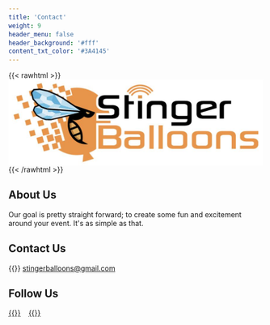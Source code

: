 ```yaml
---
title: 'Contact'
weight: 9
header_menu: false
header_background: '#fff'
content_txt_color: '#3A4145'
---
```


{{< rawhtml >}}
<img src="images/logo.png" align=center class="responsive">
<br>
{{< /rawhtml >}}

## About Us

Our goal is pretty straight forward; to create some fun and excitement around your event. It's as simple as that.

## Contact Us

{{<icon class="fa fa-envelope">}}&nbsp;[stingerballoons@gmail.com](mailto:stingerballoons@gmail.com)


## Follow Us

[{{<icon class="fa fa-instagram">}}](https://instagram.com/stingerballoons)&nbsp;&nbsp;&nbsp;&nbsp;[{{<icon class="fa fa-facebook">}}](https://facebook.com/stingerballoons)

